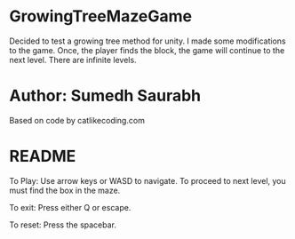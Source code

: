 # GrowingTreeMazeGame
Decided to test a growing tree method for unity. I made some modifications to the game. Once, the player finds the block, the game will continue to the next level. There are infinite levels.



# Author: Sumedh Saurabh
Based on code by catlikecoding.com


# README

To Play:
Use arrow keys or WASD to navigate. To proceed to next level, you must find the box in the maze.

To exit:
Press either Q or escape.

To reset:
Press the spacebar.
